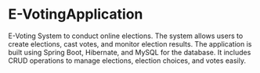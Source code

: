 # E-VotingApplication

E-Voting System to conduct online elections. The system allows users to create elections, cast votes, and monitor election results. The application is built using Spring Boot, Hibernate, and MySQL for the database. It includes CRUD operations to manage elections, election choices, and votes easily.
